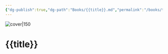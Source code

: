 ```yaml
---
{"dg-publish":true,"dg-path":"Books/{{title}}.md","permalink":"/books/title/","title":{"{ title }":null},"tags":["booknotes"]}
---
```


![cover|150]({{coverUrl}})
# {{title}}
